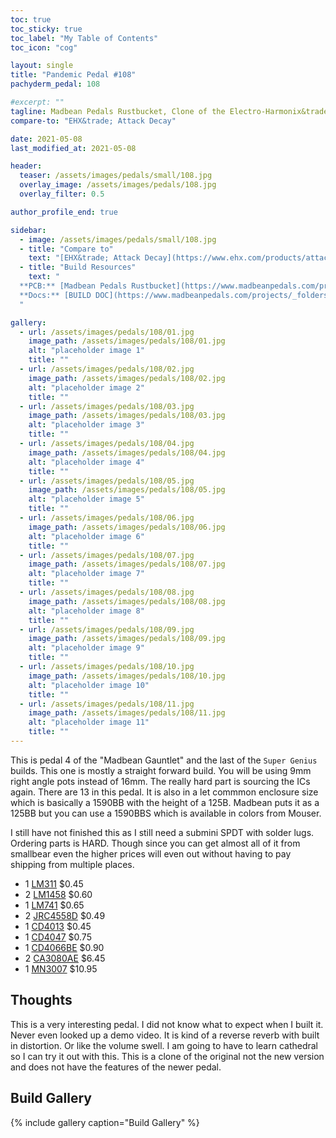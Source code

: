 ```yaml
---
toc: true
toc_sticky: true
toc_label: "My Table of Contents"
toc_icon: "cog"

layout: single
title: "Pandemic Pedal #108"
pachyderm_pedal: 108

#excerpt: ""
tagline: Madbean Pedals Rustbucket, Clone of the Electro-Harmonix&trade; Attack Decay
compare-to: "EHX&trade; Attack Decay"

date: 2021-05-08
last_modified_at: 2021-05-08

header:
  teaser: /assets/images/pedals/small/108.jpg
  overlay_image: /assets/images/pedals/108.jpg
  overlay_filter: 0.5

author_profile_end: true

sidebar:
  - image: /assets/images/pedals/small/108.jpg
  - title: "Compare to"
    text: "[EHX&trade; Attack Decay](https://www.ehx.com/products/attack-decay/)"
  - title: "Build Resources"
    text: "
  **PCB:** [Madbean Pedals Rustbucket](https://www.madbeanpedals.com/projects/index.html/)<br>
  **Docs:** [BUILD DOC](https://www.madbeanpedals.com/projects/_folders/FilterMod/pdf/RustBucket2019_rev1.pdf)
  "

gallery:
  - url: /assets/images/pedals/108/01.jpg
    image_path: /assets/images/pedals/108/01.jpg
    alt: "placeholder image 1"
    title: ""
  - url: /assets/images/pedals/108/02.jpg
    image_path: /assets/images/pedals/108/02.jpg
    alt: "placeholder image 2"
    title: ""
  - url: /assets/images/pedals/108/03.jpg
    image_path: /assets/images/pedals/108/03.jpg
    alt: "placeholder image 3"
    title: ""
  - url: /assets/images/pedals/108/04.jpg
    image_path: /assets/images/pedals/108/04.jpg
    alt: "placeholder image 4"
    title: ""
  - url: /assets/images/pedals/108/05.jpg
    image_path: /assets/images/pedals/108/05.jpg
    alt: "placeholder image 5"
    title: ""
  - url: /assets/images/pedals/108/06.jpg
    image_path: /assets/images/pedals/108/06.jpg
    alt: "placeholder image 6"
    title: ""
  - url: /assets/images/pedals/108/07.jpg
    image_path: /assets/images/pedals/108/07.jpg
    alt: "placeholder image 7"
    title: ""
  - url: /assets/images/pedals/108/08.jpg
    image_path: /assets/images/pedals/108/08.jpg
    alt: "placeholder image 8"
    title: ""
  - url: /assets/images/pedals/108/09.jpg
    image_path: /assets/images/pedals/108/09.jpg
    alt: "placeholder image 9"
    title: ""
  - url: /assets/images/pedals/108/10.jpg
    image_path: /assets/images/pedals/108/10.jpg
    alt: "placeholder image 10"
    title: ""
  - url: /assets/images/pedals/108/11.jpg
    image_path: /assets/images/pedals/108/11.jpg
    alt: "placeholder image 11"
    title: ""
---
```


This is pedal 4 of the "Madbean Gauntlet" and the last of the `Super Genius` builds. This one is mostly a straight forward build. You will be using 9mm right angle pots instead of 16mm. The really hard part is sourcing the ICs again. There are 13 in this pedal. It is also in a let commmon enclosure size which is basically a 1590BB with the height of a 125B. Madbean puts it as a 125BB but you can use a 1590BBS which is available in colors from Mouser.

I still have not finished this as I still need a submini SPDT with solder lugs. Ordering parts is HARD. Though since you can get almost all of it from smallbear even the higher prices will even out without having to pay shipping from multiple places.

* 1 [LM311](http://smallbear-electronics.mybigcommerce.com/ic-lm311/) $0.45
* 2 [LM1458](http://smallbear-electronics.mybigcommerce.com/ic-mc1458p-ti/) $0.60
* 1 [LM741](http://smallbear-electronics.mybigcommerce.com/ic-741/) $0.65
* 2 [JRC4558D](http://smallbear-electronics.mybigcommerce.com/ic-jrc4558d/) $0.49
* 1 [CD4013](http://smallbear-electronics.mybigcommerce.com/ic-cd4013/) $0.45
* 1 [CD4047](http://smallbear-electronics.mybigcommerce.com/ic-cd4047/) $0.75
* 1 [CD4066BE](http://smallbear-electronics.mybigcommerce.com/ic-cd4066be/) $0.90
* 2 [CA3080AE](http://smallbear-electronics.mybigcommerce.com/ic-ca3080ae/) $6.45
* 1 [MN3007](http://smallbear-electronics.mybigcommerce.com/ic-mn3007/) $10.95

## Thoughts

This is a very interesting pedal. I did not know what to expect when I built it. Never even looked up a demo video. It is kind of a reverse reverb with built in distortion. Or like the volume swell. I am going to have to learn cathedral so I can try it out with this. This is a clone of the original not the new version and does not have the features of the newer pedal.

## Build Gallery ##

{% include gallery caption="Build Gallery" %}